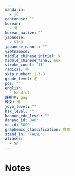 ```yaml
---
mandarin:
  - jū
cantonese: ""
korean:
  - 국
korean_native: ""
japanese:
  - KIKU
japanese_nanori: ""
vietnamese:
middle_chinese_initial: k
middle_chinese_final: ɨuk
stroke_count: "11"
radical: 手
skip_number: 1-3-8
grade_level: 名
pos: ""
english:
  - handful
羅馬字: gug
韓文: 국
joyo_level: ""
hsk_level: ""
hanmun_edu_level: ""
danayo_id: 8467
mc_id: 5099
graphemic_classification: 會意
stand_in: "FALSE"
aliases:
  - 匊
---
```


# Notes
